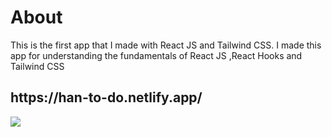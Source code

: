 <h1> About </h1>
<p>This is the first app that I made with React JS and Tailwind CSS. I made this app for understanding the fundamentals of React JS ,React Hooks and Tailwind CSS</p>
<h2> https://han-to-do.netlify.app/ </h2>
<img src="https://user-images.githubusercontent.com/59257112/87694998-1c8b7480-c7b9-11ea-8eae-88ab6d377cfc.png">
